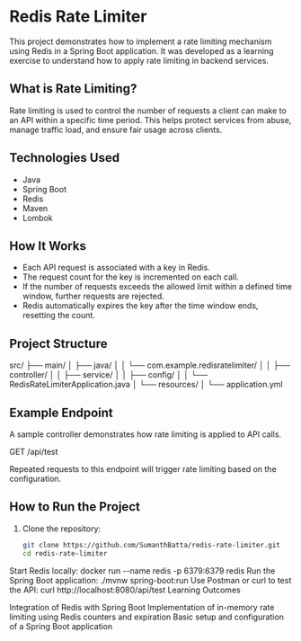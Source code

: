 # Redis Rate Limiter

This project demonstrates how to implement a rate limiting mechanism using Redis in a Spring Boot application. It was developed as a learning exercise to understand how to apply rate limiting in backend services.

## What is Rate Limiting?

Rate limiting is used to control the number of requests a client can make to an API within a specific time period. This helps protect services from abuse, manage traffic load, and ensure fair usage across clients.

## Technologies Used

- Java
- Spring Boot
- Redis
- Maven
- Lombok

## How It Works

- Each API request is associated with a key in Redis.
- The request count for the key is incremented on each call.
- If the number of requests exceeds the allowed limit within a defined time window, further requests are rejected.
- Redis automatically expires the key after the time window ends, resetting the count.

## Project Structure

src/
├── main/
│ ├── java/
│ │ └── com.example.redisratelimiter/
│ │ ├── controller/
│ │ ├── service/
│ │ ├── config/
│ │ └── RedisRateLimiterApplication.java
│ └── resources/
│ └── application.yml


## Example Endpoint

A sample controller demonstrates how rate limiting is applied to API calls.

GET /api/test


Repeated requests to this endpoint will trigger rate limiting based on the configuration.

## How to Run the Project

1. Clone the repository:
   ```bash
   git clone https://github.com/SumanthBatta/redis-rate-limiter.git
   cd redis-rate-limiter
Start Redis locally:
docker run --name redis -p 6379:6379 redis
Run the Spring Boot application:
./mvnw spring-boot:run
Use Postman or curl to test the API:
curl http://localhost:8080/api/test
Learning Outcomes

Integration of Redis with Spring Boot
Implementation of in-memory rate limiting using Redis counters and expiration
Basic setup and configuration of a Spring Boot application
